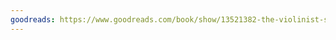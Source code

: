 ```yaml
---
goodreads: https://www.goodreads.com/book/show/13521382-the-violinist-s-thumb
---
```


<!-- emma -->
